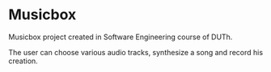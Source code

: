# Musicbox
Musicbox project created in Software Engineering course of DUTh.

The user can choose various audio tracks, synthesize a song and record his creation.
